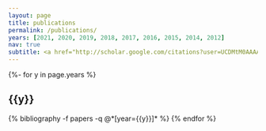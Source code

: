 ```yaml
---
layout: page
title: publications
permalink: /publications/
years: [2021, 2020, 2019, 2018, 2017, 2016, 2015, 2014, 2012]
nav: true
subtitle: <a href="http://scholar.google.com/citations?user=UCDMtM0AAAAJ&hl=en"> Google Scholar </a> is more likely to be up to date.
---
```

<!-- _pages/publications.md -->
<div class="publications">

{%- for y in page.years %}
  <h2 class="year">{{y}}</h2>
  {% bibliography -f papers -q @*[year={{y}}]* %}
{% endfor %}

</div>
